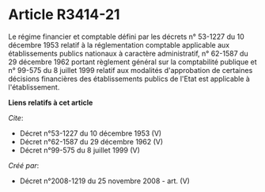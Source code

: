 # Article R3414-21

Le régime financier et comptable défini par les décrets n° 53-1227 du 10 décembre 1953 relatif à la réglementation comptable
applicable aux établissements publics nationaux à caractère administratif, n° 62-1587 du 29 décembre 1962 portant règlement
général sur la comptabilité publique et n° 99-575 du 8 juillet 1999 relatif aux modalités d'approbation de certaines
décisions financières des établissements publics de l'Etat est applicable à l'établissement.

**Liens relatifs à cet article**

_Cite_:

  - Décret n°53-1227 du 10 décembre 1953 (V)
  - Décret n°62-1587 du 29 décembre 1962 (V)
  - Décret n°99-575 du 8 juillet 1999 (V)

_Créé par_:

  - Décret n°2008-1219 du 25 novembre 2008 - art. (V)
